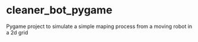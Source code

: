 # cleaner_bot_pygame
Pygame project to simulate a simple maping process from a moving robot in a 2d grid
